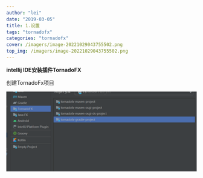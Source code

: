 ```yaml
---
author: "lei"
date: "2019-03-05"
title: 1.设置
tags: "tornadofx"
categories: "tornadofx"
cover: /imagers/image-20221029043755502.png
top_img: /imagers/image-20221029043755502.png
---
```


**intellij IDE安装插件TornadoFX** 

创建TornadoFx项目


![image-20221030054243065](imagers/image-20221030054243065.png)
